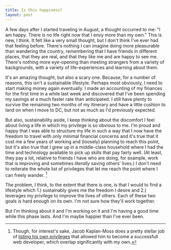 ```yaml
---
title: Is this happiness?
layout: post
---
```


A few days after I started traveling in August, a thought occurred to me: "I am happy. There is no life right now that I envy more than my own." This is new, I think. It felt like a very small thought, but I don't think I've ever had that feeling before. There's nothing I can imagine doing more pleasurable than wandering the country, remembering that I have friends in different places, that they are real, and that they like me and are happy to see me. There's nothing more eye-opening than meeting strangers from a variety of backgrounds, with a variety of life-experiences and learning about them.

It's an amazing thought, but also a scary one. Because, for a number of reasons, this isn't a sustainable lifestyle. Perhaps most obviously, I need to start making money again eventually. I made an accounting of my finances for the first time in a while last week and discovered that I've been spending my savings at a much faster rate than anticipated. I still have plenty to survive the remaining two months of my itinerary and have a little cushion to land on when I move to DC, but not as much as I'd previously expected.

But also, sustainability aside, I keep thinking about the discomfort I feel about living a life in which my privilege is so obvious to me. I'm proud and happy that I was able to structure my life in such a way that I now have the freedom to travel with only minimal financial concerns and it's true that it cost me a few years of working and (loosely) planning to reach this point, but it's also true that I grew up in a middle-class household where I had the time and technology available to pick up skills that pay fairly well. (At least, they pay a lot, relative to friends I have who are doing, for example, work that is improving and sometimes *literally* saving others' lives.) I don't need to reiterate the whole list of privileges that let me reach the point where I can freely wander. [^jacob]

The problem, I think, to the extent that there is one, is that I would to find a lifestyle which 1.) sustainably gives me the freedom I desire and 2.) leverages my privilege to improve the lives of others. Each of these two goals is hard enough on its own. I'm not sure how they'll work together.

But I'm thinking about it and I'm working on it and I'm having a good time while this phase lasts. And I'm maybe happier than I've ever been.

[^jacob]: Though, for interest's sake, Jacob Kaplan-Moss does a pretty stellar job of [listing his own privileges]( http://jacobian.org/writing/support-ada/) that allowed him to become a successfull web developer, which overlap significantly with my own.